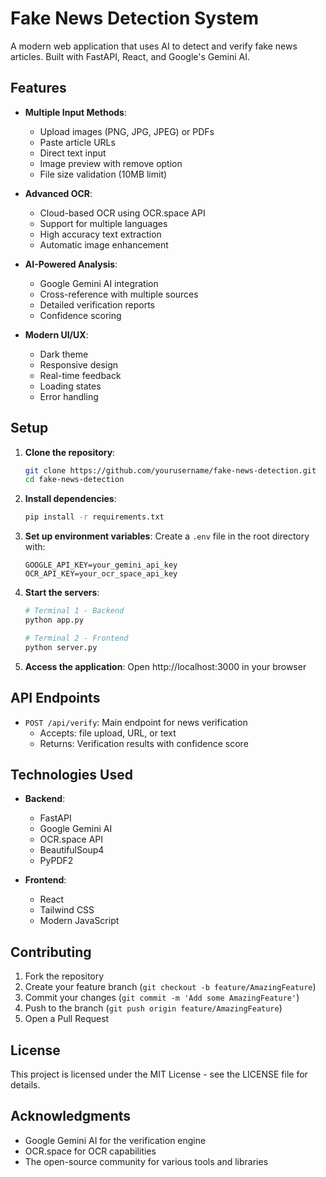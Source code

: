 # Fake News Detection System

A modern web application that uses AI to detect and verify fake news articles. Built with FastAPI, React, and Google's Gemini AI.

## Features

- **Multiple Input Methods**:
  - Upload images (PNG, JPG, JPEG) or PDFs
  - Paste article URLs
  - Direct text input
  - Image preview with remove option
  - File size validation (10MB limit)

- **Advanced OCR**:
  - Cloud-based OCR using OCR.space API
  - Support for multiple languages
  - High accuracy text extraction
  - Automatic image enhancement

- **AI-Powered Analysis**:
  - Google Gemini AI integration
  - Cross-reference with multiple sources
  - Detailed verification reports
  - Confidence scoring

- **Modern UI/UX**:
  - Dark theme
  - Responsive design
  - Real-time feedback
  - Loading states
  - Error handling

## Setup

1. **Clone the repository**:
   ```bash
   git clone https://github.com/yourusername/fake-news-detection.git
   cd fake-news-detection
   ```

2. **Install dependencies**:
   ```bash
   pip install -r requirements.txt
   ```

3. **Set up environment variables**:
   Create a `.env` file in the root directory with:
   ```
   GOOGLE_API_KEY=your_gemini_api_key
   OCR_API_KEY=your_ocr_space_api_key
   ```

4. **Start the servers**:
   ```bash
   # Terminal 1 - Backend
   python app.py

   # Terminal 2 - Frontend
   python server.py
   ```

5. **Access the application**:
   Open http://localhost:3000 in your browser

## API Endpoints

- `POST /api/verify`: Main endpoint for news verification
  - Accepts: file upload, URL, or text
  - Returns: Verification results with confidence score

## Technologies Used

- **Backend**:
  - FastAPI
  - Google Gemini AI
  - OCR.space API
  - BeautifulSoup4
  - PyPDF2

- **Frontend**:
  - React
  - Tailwind CSS
  - Modern JavaScript

## Contributing

1. Fork the repository
2. Create your feature branch (`git checkout -b feature/AmazingFeature`)
3. Commit your changes (`git commit -m 'Add some AmazingFeature'`)
4. Push to the branch (`git push origin feature/AmazingFeature`)
5. Open a Pull Request

## License

This project is licensed under the MIT License - see the LICENSE file for details.

## Acknowledgments

- Google Gemini AI for the verification engine
- OCR.space for OCR capabilities
- The open-source community for various tools and libraries 
